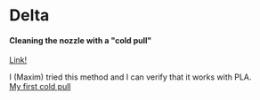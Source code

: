 # Delta

#### Cleaning the nozzle with a "cold pull"
[Link!](http://support.3dverkstan.se/article/10-the)  

I (Maxim) tried this method and I can verify that it works with PLA.  
[My first cold pull](http://i.imgur.com/DC4gEt7.jpg)